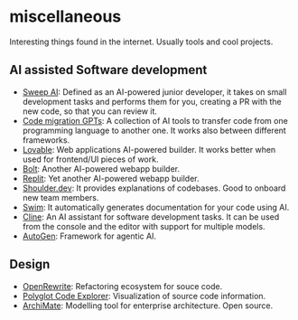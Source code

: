 # miscellaneous
Interesting things found in the internet. Usually tools and cool projects.

## AI assisted Software development

* [Sweep AI](https://sweep.dev/): Defined as an AI-powered junior developer, it takes on small development tasks and performs them for you, creating a PR with the new code, so that you can review it.
* [Code migration GPTs](https://www.yeschat.ai/tag/Code-Migration): A collection of AI tools to transfer code from one programming language to another one. It works also between different frameworks.
* [Lovable](https://lovable.dev/): Web applications AI-powered builder. It works better when used for frontend/UI pieces of work.
* [Bolt](https://bolt.new/): Another AI-powered webapp builder.
* [Replit](https://replit.com/): Yet another AI-powered webapp builder.
* [Shoulder.dev](https://shoulder.dev/): It provides explanations of codebases. Good to onboard new team members.
* [Swim](https://swimm.io/): It automatically generates documentation for your code using AI.
* [Cline](https://github.com/cline/cline): An AI assistant for software development tasks. It can be used from the console and the editor with support for multiple models.
* [AutoGen](https://microsoft.github.io/autogen/0.2/): Framework for agentic AI.

## Design
* [OpenRewrite](https://docs.openrewrite.org/): Refactoring ecosystem for souce code.
* [Polyglot Code Explorer](https://polyglot.korny.info/tools/explorer/description/): Visualization of source code information.
* [ArchiMate](https://www.archimatetool.com): Modelling tool for enterprise architecture. Open source.
